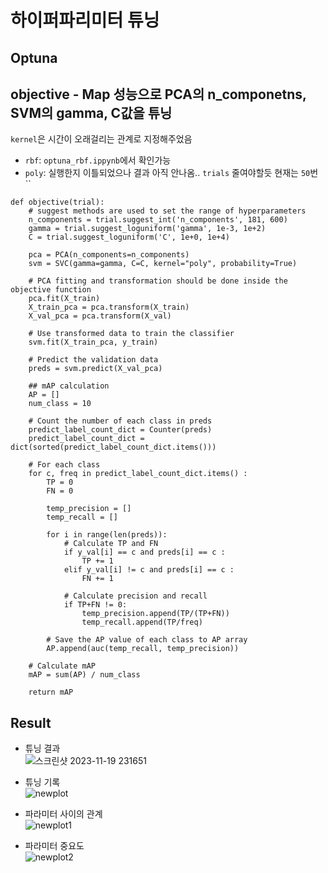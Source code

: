 # 하이퍼파리미터 튜닝
## Optuna
## objective - Map 성능으로 PCA의 n_componetns, SVM의 gamma, C값을 튜닝
`kernel`은 시간이 오래걸리는 관계로  지정해주었음 
* `rbf`: `optuna_rbf.ippynb`에서 확인가능
* `poly`: 실행한지 이틀되었으나 결과 아직 안나옴.. `trials` 줄여야할듯 현재는 `50`번
``

```
def objective(trial):
    # suggest methods are used to set the range of hyperparameters
    n_components = trial.suggest_int('n_components', 181, 600)
    gamma = trial.suggest_loguniform('gamma', 1e-3, 1e+2)
    C = trial.suggest_loguniform('C', 1e+0, 1e+4)

    pca = PCA(n_components=n_components)
    svm = SVC(gamma=gamma, C=C, kernel="poly", probability=True)

    # PCA fitting and transformation should be done inside the objective function
    pca.fit(X_train)
    X_train_pca = pca.transform(X_train)
    X_val_pca = pca.transform(X_val)

    # Use transformed data to train the classifier
    svm.fit(X_train_pca, y_train)

    # Predict the validation data
    preds = svm.predict(X_val_pca)

    ## mAP calculation
    AP = []
    num_class = 10

    # Count the number of each class in preds
    predict_label_count_dict = Counter(preds)
    predict_label_count_dict = dict(sorted(predict_label_count_dict.items()))

    # For each class
    for c, freq in predict_label_count_dict.items() :
        TP = 0
        FN = 0

        temp_precision = []
        temp_recall = []

        for i in range(len(preds)):
            # Calculate TP and FN
            if y_val[i] == c and preds[i] == c :
                TP += 1
            elif y_val[i] != c and preds[i] == c :
                FN += 1

            # Calculate precision and recall
            if TP+FN != 0:
                temp_precision.append(TP/(TP+FN))
                temp_recall.append(TP/freq)

        # Save the AP value of each class to AP array
        AP.append(auc(temp_recall, temp_precision))

    # Calculate mAP
    mAP = sum(AP) / num_class

    return mAP
```

## Result
* 튜닝 결과    
![스크린샷 2023-11-19 231651](https://github.com/Sumin0916/Fashionmnist_SVM/assets/95135403/07dbc0f2-6ba4-40d2-b5d4-013c65f254b9)


* 튜닝 기록    
![newplot](https://github.com/Sumin0916/Fashionmnist_SVM/assets/95135403/2a7dd620-de93-4963-ade4-4ea39900933a)    
* 파라미터 사이의 관계    
![newplot1](https://github.com/Sumin0916/Fashionmnist_SVM/assets/95135403/a5a9beee-2bb5-4cbc-99cc-5b1dd52a981c)    
* 파라미터 중요도    
![newplot2](https://github.com/Sumin0916/Fashionmnist_SVM/assets/95135403/5be8a0e3-ab99-434f-b685-3b9bbc8080ab)


